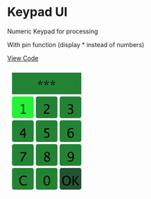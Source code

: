 # Keypad UI

Numeric Keypad for processing

With pin function (display * instead of numbers) 

[View Code](https://github.com/fbiego/neoway_m590/blob/master/gsm_sms/gsm_sms.ino)

![Keypad](keypad.png?raw=true "Keypad")
